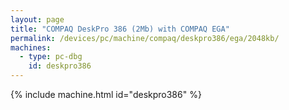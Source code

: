 ```yaml
---
layout: page
title: "COMPAQ DeskPro 386 (2Mb) with COMPAQ EGA"
permalink: /devices/pc/machine/compaq/deskpro386/ega/2048kb/
machines:
  - type: pc-dbg
    id: deskpro386
---
```


{% include machine.html id="deskpro386" %}
